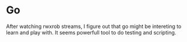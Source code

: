 # Go
After watching rwxrob streams, I figure out that go might be intereting
to learn and play with. It seems powerfull tool to do testing and
scripting.
